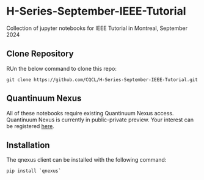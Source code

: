 # H-Series-September-IEEE-Tutorial
Collection of jupyter notebooks for IEEE Tutorial in Montreal, September 2024

## Clone Repository

RUn the below command to clone this repo:
```
git clone https://github.com/CQCL/H-Series-September-IEEE-Tutorial.git
```

## Quantinuum Nexus

All of these notebooks require existing Quantinuum Nexus access. Quantinuum Nexus is currently in public-private preview. Your interest can be registered [here](https://nexus.quantinuum.com/signup).

## Installation

The qnexus client can be installed with the following command:
```
pip install `qnexus`
```
